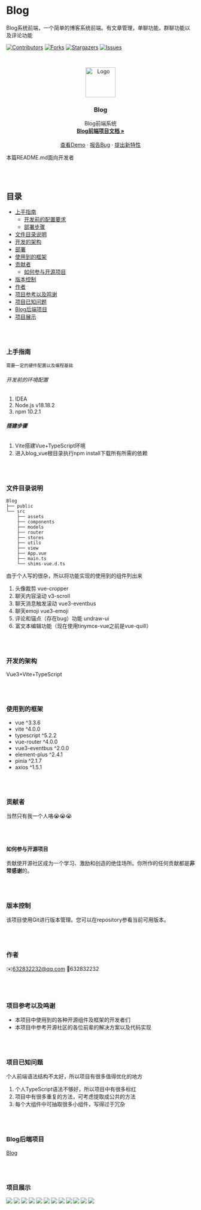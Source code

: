 # Blog

Blog系统前端，一个简单的博客系统前端。有文章管理，单聊功能，群聊功能以及评论功能

[![Contributors][contributors-shield]][contributors-url]
[![Forks][forks-shield]][forks-url]
[![Stargazers][stars-shield]][stars-url]
[![Issues][issues-shield]][issues-url]


<!-- PROJECT LOGO -->
<br />

<p align="center">
  <a href="https://github.com/Cookici/blog-vue/">
    <img src="./img/logo.jpg" alt="Logo" width="80" height="80">
  </a>

<h3 align="center">Blog</h3>
  <p align="center">
    Blog前端系统
    <br />
    <a href="https://github.com/Cookici/blog-vue"><strong>Blog前端项目文档 »</strong></a>
    <br />
    <br />
    <a href="https://github.com/Cookici/blog-vue">查看Demo</a>
    ·
    <a href="https://github.com/Cookici/blog-vue/issues">报告Bug</a>
    ·
    <a href="https://github.com/Cookici/blog-vue/issues">提出新特性</a>
  </p>
</p>

本篇README.md面向开发者


<br /><br />

## 目录

- [上手指南](#上手指南)
    - [开发前的配置要求](#开发前的配置要求)
    - [部署步骤](#部署步骤)
- [文件目录说明](#文件目录说明)
- [开发的架构](#开发的架构)
- [部署](#部署)
- [使用到的框架](#使用到的框架)
- [贡献者](#贡献者)
    - [如何参与开源项目](#如何参与开源项目)
- [版本控制](#版本控制)
- [作者](#作者)
- [项目参考以及鸣谢](#项目参考以及鸣谢)
- [项目已知问题](#项目已知问题)
- [Blog后端项目](#Blog后端项目)
- [项目展示](#项目展示)


<br /><br />

### 上手指南
    需要一定的硬件配置以及编程基础



###### 开发前的环境配置
1. IDEA
2. Node.js v18.18.2
3. npm 10.2.1



###### **搭建步骤**
1. Vite搭建Vue+TypeScript环境
2. 进入blog_vue根目录执行npm install下载所有所需的依赖


<br /><br />

### 文件目录说明

```
Blog
├── public
└── src
    ├── assets
    ├── components
    ├── models
    ├── router
    ├── stores
    ├── utils
    ├── view
    ├── App.vue
    ├── main.ts
    └── shims-vue.d.ts

```
由于个人写的很杂，所以将功能实现的使用到的组件列出来
1. 头像裁剪 vue-cropper
2. 聊天内容滚动 v3-scroll
3. 聊天消息触发滚动 vue3-eventbus
4. 聊天emoji vue3-emoji
5. 评论和锚点（存在bug）功能 undraw-ui
6. 富文本编辑功能（现在使用tinymce-vue之前是vue-quill）



<br /><br />

### 开发的架构
Vue3+Vite+TypeScript

<br /><br />


### 使用到的框架
- vue ^3.3.6
- vite ^4.0.0
- typescript ^5.2.2
- vue-router ^4.0.0
- vue3-eventbus ^2.0.0
- element-plus ^2.4.1
- pinia ^2.1.7
- axios ^1.5.1


<br /><br />

### 贡献者
当然只有我一个人咯😭😭😭


<br /><br />

#### 如何参与开源项目
贡献使开源社区成为一个学习、激励和创造的绝佳场所。你所作的任何贡献都是**非常感谢**的。


<br /><br />

### 版本控制
该项目使用Git进行版本管理。您可以在repository参看当前可用版本。

<br /><br />


### 作者
✉️632832232@qq.com
🐧632832232


<br /><br />

### 项目参考以及鸣谢
- 本项目中使用到的各种开源组件及框架的开发者们
- 本项目中参考开源社区的各位前辈的解决方案以及代码实现

<br /><br />


### 项目已知问题
个人前端语法结构不太好，所以项目有很多值得优化的地方
1. 个人TypeScript语法不够好，所以项目中有很多标红
2. 项目中有很多重复的方法，可考虑提取成公共的方法
3. 每个大组件中可抽取很多小组件，写得过于冗杂


<br /><br />

### Blog后端项目
<a href="https://github.com/Cookici/blog/tree/main">Blog</a>


<br /><br />

### 项目展示
<img src="./img/1.png">
<img src="./img/2.png">
<img src="./img/3.png">
<img src="./img/4.png">
<img src="./img/5.png">
<img src="./img/6.png">
<img src="./img/7.png">
<img src="./img/8.png">
<img src="./img/9.png">
<img src="./img/10.png">
<img src="./img/11.png">
<img src="./img/11.png">

<!-- links -->

[your-project-path]: https://github.com/Cookici/blog-vue/tree/main

[contributors-shield]: https://img.shields.io/github/contributors/Cookici/blog-vue.svg?style=flat-square

[contributors-url]: https://github.com/Cookici/blog-vue/graphs/contributors

[forks-shield]: https://img.shields.io/github/forks/Cookici/blog-vue.svg?style=flat-square

[forks-url]: https://github.com/Cookici/blog-vue/network/members

[stars-shield]: https://img.shields.io/github/stars/Cookici/blog-vue.svg?style=flat-square

[stars-url]: https://github.com/Cookici/blog-vue/stargazers

[issues-shield]: https://img.shields.io/github/issues/Cookici/blog-vue.svg?style=flat-square

[issues-url]: https://img.shields.io/github/issues/Cookici/blog-vue.svg

[license-shield]: https://img.shields.io/github/license/Cookici/blog-vue.svg?style=flat-square

